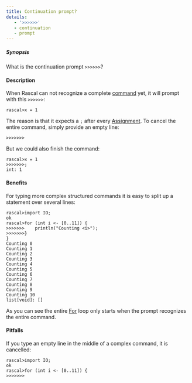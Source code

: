 ```yaml
---
title: Continuation prompt?
details:
   - '>>>>>>'
   - continuation
   - prompt
---
```


##### Synopsis

What is the continuation prompt `>>>>>>`?

#### Description

When Rascal can not recognize a complete [command](../../../RascalShell/Commands/) yet, it will 
prompt with this `>>>>>>`:


```rascal-shell 
rascal>x = 1
```

The reason is that it expects a `;` after every [Assignment](../../../Rascal/Statements/Assignment/).
To cancel the entire command, simply provide an empty line:


```rascal-shell ,continue
>>>>>>>
```

But we could also finish the command:


```rascal-shell 
rascal>x = 1
>>>>>>>;
int: 1
```

#### Benefits

For typing more complex structured commands it is easy to split up a statement over several lines:


```rascal-shell 
rascal>import IO;
ok
rascal>for (int i <- [0..11]) {
>>>>>>>    println("Counting <i>");
>>>>>>>}
}
Counting 0
Counting 1
Counting 2
Counting 3
Counting 4
Counting 5
Counting 6
Counting 7
Counting 8
Counting 9
Counting 10
list[void]: []
```

As you can see the entire [For](../../../Rascal/Statements/For/) loop only starts when the prompt recognizes the entire command.

#### Pitfalls

If you type an empty line in the middle of a complex command, it is cancelled:


```rascal-shell 
rascal>import IO;
ok
rascal>for (int i <- [0..11]) {
>>>>>>>
```




